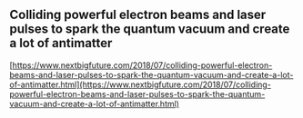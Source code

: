 ## Colliding powerful electron beams and laser pulses to spark the quantum vacuum and create a lot of antimatter
  
  [https://www.nextbigfuture.com/2018/07/colliding-powerful-electron-beams-and-laser-pulses-to-spark-the-quantum-vacuum-and-create-a-lot-of-antimatter.html](https://www.nextbigfuture.com/2018/07/colliding-powerful-electron-beams-and-laser-pulses-to-spark-the-quantum-vacuum-and-create-a-lot-of-antimatter.html)